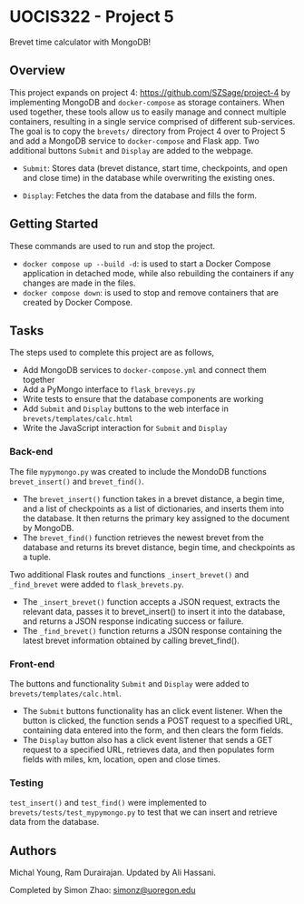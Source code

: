 # UOCIS322 - Project 5 #
Brevet time calculator with MongoDB!

## Overview

This project expands on project 4: https://github.com/SZSage/project-4 by implementing MongoDB and `docker-compose` as storage containers. When used together, these tools allow us to easily manage and connect multiple containers, resulting in a single service comprised of different sub-services. The goal is to copy the `brevets/` directory from Project 4 over to Project 5 and add a MongoDB service to `docker-compose` and Flask app. Two additional buttons `Submit` and `Display` are added to the webpage.

- `Submit`: Stores data (brevet distance, start time, checkpoints, and open and close time) in the database while overwriting the existing ones.

- `Display`: Fetches the data from the database and fills the form.


## Getting Started
These commands are used to run and stop the project.

- `docker compose up --build -d`: is used to start a Docker Compose application in detached mode, while also rebuilding the containers if any changes are made in the files. 
-  `docker compose down`: is used to stop and remove containers that are created by Docker Compose.


## Tasks
The steps used to complete this project are as follows,

- Add MongoDB services to `docker-compose.yml` and connect them together
- Add a PyMongo interface to `flask_breveys.py`
- Write tests to ensure that the database components are working
- Add `Submit` and `Display` buttons to the web interface in `brevets/templates/calc.html`
- Write the JavaScript interaction for `Submit` and `Display`

### Back-end
The file `mypymongo.py` was created to include the MondoDB functions `brevet_insert()` and `brevet_find()`.

- The `brevet_insert()` function takes in a brevet distance, a begin time, and a list of checkpoints as a list of dictionaries, and inserts them into the database. It then returns the primary key assigned to the document by MongoDB.
- The `brevet_find()` function retrieves the newest brevet from the database and returns its brevet distance, begin time, and checkpoints as a tuple.

Two additional Flask routes and functions `_insert_brevet()` and `_find_brevet` were added to `flask_brevets.py`.

- The `_insert_brevet()` function accepts a JSON request, extracts the relevant data, passes it to brevet_insert() to insert it into the database, and returns a JSON response indicating success or failure.
- The `_find_brevet()` function returns a JSON response containing the latest brevet information obtained by calling brevet_find().

### Front-end
The buttons and functionality `Submit` and `Display` were added to `brevets/templates/calc.html`. 

- The `Submit` buttons functionality has an click event listener. When the button is clicked, the function sends a POST request to a specified URL, containing data entered into the form, and then clears the form fields.
- The `Display` button also has a click event listener that sends a GET request to a specified URL, retrieves data, and then populates form fields with miles, km, location, open and close times.

### Testing

`test_insert()` and `test_find()` were implemented to `brevets/tests/test_mypymongo.py` to test that we can insert and retrieve data from the database. 

## Authors

Michal Young, Ram Durairajan. Updated by Ali Hassani.

Completed by Simon Zhao: simonz@uoregon.edu

